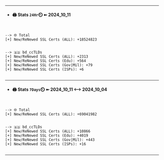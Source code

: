 

---
- #### 🖨️ **Stats** `24Hr`⏲️ ➼ 2024_10_11
```console


--> 🌐 Total
[+] New/ReNewed SSL Certs (ALL): +18524823


--> 🇧🇩 bd_ccTLDs
[+] New/ReNewed SSL Certs (ALL): +2313
[+] New/ReNewed SSL Certs (Edu): +564
[+] New/ReNewed SSL Certs (Gov|Mil): +79
[+] New/ReNewed SSL Certs (ISPs): +6


```

---
- #### 🖨️ **Stats** `7Days`⏲️ ➼ 2024_10_11 <--> 2024_10_04
```console


--> 🌐 Total
[+] New/ReNewed SSL Certs (ALL): +69041982


--> 🇧🇩 bd_ccTLDs
[+] New/ReNewed SSL Certs (ALL): +10866
[+] New/ReNewed SSL Certs (Edu): +4019
[+] New/ReNewed SSL Certs (Gov|Mil): +443
[+] New/ReNewed SSL Certs (ISPs): +16


```

---

